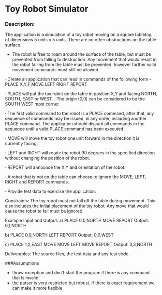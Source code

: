 # Toy Robot Simulator

### Description:

The application is a simulation of a toy robot moving on a square tabletop, of dimensions 5 units x 5 units. There are no other obstructions on the table surface.
* The robot is free to roam around the surface of the table, but must be prevented from falling to destruction. Any movement
that would result in the robot falling from the table must be prevented, however further valid movement commands must still
be allowed.

·         Create an application that can read in commands of the following form -
PLACE X,Y,F
MOVE
LEFT
RIGHT
REPORT

·         PLACE will put the toy robot on the table in position X,Y and facing NORTH, SOUTH, EAST or WEST.
·         The origin (0,0) can be considered to be the SOUTH WEST most corner.

·         The first valid command to the robot is a PLACE command, after that, any sequence of commands may be issued, in any order, including another PLACE command. The application should discard all commands in the sequence until a valid PLACE command has been executed.

·         MOVE will move the toy robot one unit forward in the direction it is currently facing.

·         LEFT and RIGHT will rotate the robot 90 degrees in the specified direction without changing the position of the robot.

·         REPORT will announce the X,Y and orientation of the robot.

·         A robot that is not on the table can choose to ignore the MOVE, LEFT, RIGHT and REPORT commands.

·         Provide test data to exercise the application.

Constraints:
The toy robot must not fall off the table during movement. This also includes the initial placement of the toy robot.
Any move that would cause the robot to fall must be ignored.

Example Input and Output:
a)
PLACE 0,0,NORTH
MOVE
REPORT
Output: 0,1,NORTH

b)
PLACE 0,0,NORTH
LEFT
REPORT
Output: 0,0,WEST

c)
PLACE 1,2,EAST
MOVE
MOVE
LEFT
MOVE
REPORT
Output: 3,3,NORTH

Deliverables:
The source files, the test data and any test code.

###Assumptions
- throw exception and don't start the program if there is any command that is invalid. 
- the parser is very restricted but robust. If there is exact requirement we can make it more flexible